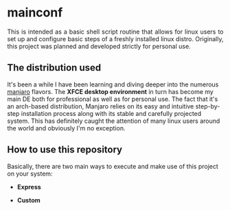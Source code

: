

# mainconf

<div style="text-align: justify"> 
This is intended as a basic shell script routine that allows for linux users to set up and configure basic steps of a freshly installed linux distro. Originally, this project was planned and developed strictly for personal use. 
</div>


## The distribution used

It's been a while I have been learning and diving deeper into the numerous [manjaro](https://manjaro.org/) flavors. The **XFCE desktop environment** in turn has become my main DE both for professional as well as for personal use. The fact that it's an arch-based distribution, Manjaro relies on its easy and intuitive step-by-step installation process along with its stable and carefully projected system. This has definitely caught the attention of many linux users around the world and obviously I'm no exception. 



## How to use this repository

Basically, there are two main ways to execute and make use of this project on your system:

* **Express**



* **Custom**












